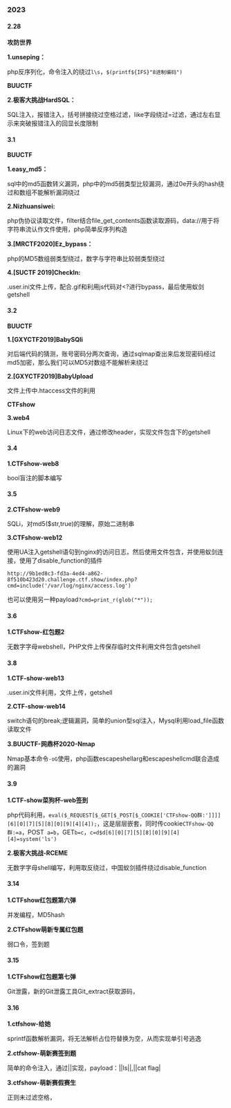 ### 2023

#### 2.28

**攻防世界**

**1.unseping：**

php反序列化，命令注入的绕过`l\s`，`$(printf${IFS}"8进制编码")`

**BUUCTF**

**2.极客大挑战HardSQL：**

SQL注入，报错注入，括号拼接绕过空格过滤，like字段绕过=过滤，通过左右显示来突破报错注入的回显长度限制

#### 3.1

**BUUCTF**

**1.easy_md5：**

sql中的md5函数转义漏洞，php中的md5弱类型比较漏洞，通过0e开头的hash绕过和数组不能解析漏洞绕过

**2.Nizhuansiwei:**

php伪协议读取文件，filter结合file_get_contents函数读取源码，data://用于将字符串流认作文件使用，php简单反序列构造

**3.[MRCTF2020]Ez_bypass：**

php的MD5数组弱类型绕过，数字与字符串比较弱类型绕过

**4.[SUCTF 2019]CheckIn:**

.user.ini文件上传，配合.gif和利用js代码对<?进行bypass，最后使用蚁剑getshell

#### 3.2

**BUUCTF**

**1.[GXYCTF2019]BabySQli**

对后端代码的猜测，账号密码分两次查询，通过sqlmap查出来后发现密码经过md5加密，那么我们可以MD5对数组不能解析来绕过

**2.[GXYCTF2019]BabyUpload**

文件上传中.htaccess文件的利用

**CTFshow**

**3.web4**

Linux下的web访问日志文件，通过修改header，实现文件包含下的getshell

#### 3.4

**1.CTFshow-web8**

bool盲注的脚本编写

#### 3.5

**2.CTFshow-web9**

SQLi，对md5($str,true)的理解，原始二进制串

**3.CTFshow-web12**

使用UA注入getshell语句到nginx的访问日志，然后使用文件包含，并使用蚁剑连接，使用了disable_function的插件

```url
http://9b1ed8c3-fd3a-4ed4-a862-8f510b423d20.challenge.ctf.show/index.php?cmd=include('/var/log/nginx/access.log')
```

也可以使用另一种payload`?cmd=print_r(glob("*"));`

#### 3.6

**1.CTFshow-红包题2**

无数字字母webshell，PHP文件上传保存临时文件利用文件包含getshell

#### 3.8

**1.CTF-show-web13**

.user.ini文件利用，文件上传，getshell

**2.CTF-show-web14**

switch语句的break;逻辑漏洞，简单的union型sql注入，Mysql利用load_file函数读取文件

**3.BUUCTF-网鼎杯2020-Nmap**

Nmap基本命令`-oG`使用，php函数escapeshellarg和escapeshellcmd联合造成的漏洞

#### 3.9

**1.CTF-show菜狗杯-web签到**

php代码利用，`eval($_REQUEST[$_GET[$_POST[$_COOKIE['CTFshow-QQ群:']]]][6][0][7][5][8][0][9][4][4]);`，这是层层嵌套，同时传cookie`CTFshow-QQ群:=a`，POST` a=b`，GET`b=c`，`c=d$d[6][0][7][5][8][0][9][4][4]=system('ls')`

**2.极客大挑战-RCEME**

无数字字母shell编写，利用取反绕过，中国蚁剑插件绕过disable_function

#### 3.14

**1.CTFshow红包题第六弹**

并发编程，MD5hash

**2.CTFshow萌新专属红包题**

弱口令，签到题

#### 3.15

**1.CTFshow红包题第七弹**

Git泄露，新的Git泄露工具Git_extract获取源码，

#### 3.16

**1.ctfshow-给她**

sprintf函数解析漏洞，将无法解析占位符替换为空，从而实现单引号逃逸

**2.ctfshow-萌新赛签到题**

简单的命令注入，通过||实现，payload：||ls||,||cat flag|

**3.ctfshow-萌新赛假赛生**

正则未过滤空格，
